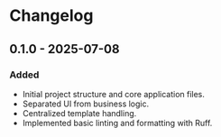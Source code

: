 # Changelog

## 0.1.0 - 2025-07-08
### Added
- Initial project structure and core application files.
- Separated UI from business logic.
- Centralized template handling.
- Implemented basic linting and formatting with Ruff.
